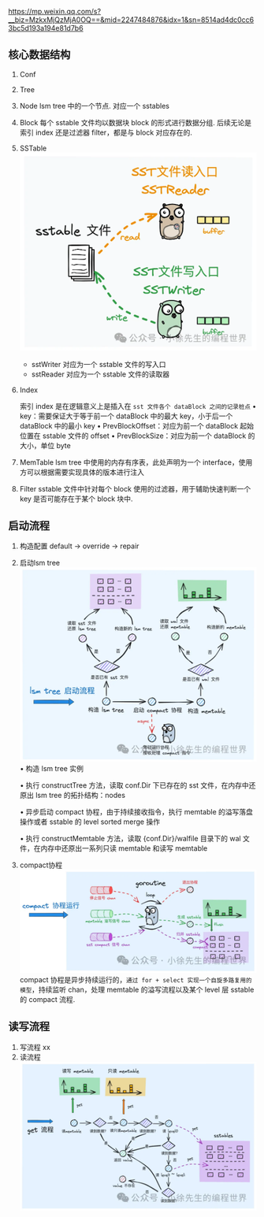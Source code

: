 https://mp.weixin.qq.com/s?__biz=MzkxMjQzMjA0OQ==&mid=2247484876&idx=1&sn=8514ad4dc0cc63bc5d193a194e81d7b6

## 核心数据结构

1. Conf
2. Tree
3. Node
   lsm tree 中的一个节点. 对应一个 sstables
4. Block
   每个 sstable 文件均以数据块 block 的形式进行数据分组. 后续无论是索引 index 还是过滤器 filter，都是与 block 对应存在的.
5. SSTable
   ![alt text](image-4.png)

   - sstWriter
     对应为一个 sstable 文件的写入口
   - sstReader
     对应为一个 sstable 文件的读取器

6. Index

   索引 index 是在逻辑意义上是插入在 `sst 文件各个 dataBlock 之间的记录桩点`
   • key：需要保证大于等于前一个 dataBlock 中的最大 key，小于后一个 dataBlock 中的最小 key
   • PrevBlockOffset：对应为前一个 dataBlock 起始位置在 sstable 文件的 offset
   • PrevBlockSize：对应为前一个 dataBlock 的大小，单位 byte

7. MemTable
   lsm tree 中使用的内存有序表，此处声明为一个 interface，使用方可以根据需要实现具体的版本进行注入
8. Filter
   sstable 文件中针对每个 block 使用的过滤器，用于辅助快速判断一个 key 是否可能存在于某个 block 块中.

## 启动流程

1.  构造配置
    default -> override -> repair
2.  启动lsm tree
    ![alt text](image-5.png)
    • 构造 lsm tree 实例

    • 执行 constructTree 方法，读取 conf.Dir 下已存在的 sst 文件，在内存中还原出 lsm tree 的拓扑结构：nodes

    • 异步启动 compact 协程，由于持续接收指令，执行 memtable 的溢写落盘操作或者 sstable 的 level sorted merge 操作

    • 执行 constructMemtable 方法，读取 {conf.Dir}/walfile 目录下的 wal 文件，在内存中还原出一系列只读 memtable 和读写 memtable

3.  compact协程
    ![alt text](image-6.png)
    compact 协程是异步持续运行的，`通过 for + select 实现一个自旋多路复用的模型`，持续监听 chan，处理 memtable 的溢写流程以及某个 level 层 sstable 的 compact 流程.

## 读写流程

1. 写流程
   xx
2. 读流程
   ![alt text](image-7.png)
